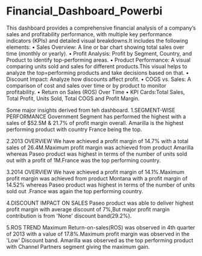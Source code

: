 # Financial_Dashboard_Powerbi
This dashboard provides a comprehensive financial analysis of a company’s sales and profitability performance, with multiple key performance indicators (KPIs) and detailed visual breakdowns.It includes the following elements:
•	Sales Overview: A line or bar chart showing total sales over time (monthly or yearly).
•	Profit Analysis: Profit by Segment, Country, and Product to identify top-performing areas.
•	Product Performance: A visual comparing units sold and sales for different products.This visual helps to analyze the top=performing products and take decisions based on that.
•	Discount Impact: Analyze how discounts affect profit.
•	COGS vs. Sales: A comparison of cost and sales over time or by product to monitor profitability.
•	Return on Sales (ROS) Over Time
•	KPI Cards:Total Sales, Total Profit, Units Sold, Total COGS and Profit Margin.

Some major insights derived from teh dashboard.
1.SEGMENT-WISE PERFORMANCE
Government Segment has performed the highest with a sales of $52.5M & 21.7% of profit margin overall. Amarilla is the highest performing product with country France being the top.

2.2013 OVERVIEW
We have achieved a profit margin of 14.7% with a total sales of  26.4M.Maximum profit margin was achieved from product Amarilla whereas Paseo product was highest in terms of the number of units sold out with a profit of 1M.France was the top performing country.

3.2014 OVERVIEW
We have achieved a profit margin of 14.1%.Maximum profit margin was achieved from product Montana with a profit margin of 14.52% whereas Paseo product was highest in terms of the number of units sold out .France was again the top performing country.

4.DISCOUNT IMPACT ON SALES
Paseo product was able to deliver highest profit margin with average discount of 7%,But major profit margin contribution is from 'None' discount band(29.2%).

5.ROS TREND
Maximum Return-on-sales(ROS) was observed in 4th quarter of 2013 with a value of 17.8%.Maximum profit margin was observed in the 'Low' Discount band. Amarilla was observed as the top performing product with Channel Partners segment giving the maximum gain.






